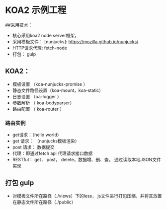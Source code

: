 # KOA2 示例工程

##采用技术：
- 核心采用koa2 node server框架，
- 采用模板文件： [nunjucks]: https://mozilla.github.io/nunjucks/
- HTTP请求代理: fetch-node
- 打包： gulp

## KOA2：
 - 模板设置 （koa-nunjucks-promise ）
 - 静态文件路径设置（koa-mount，koa-static） 
 - 日志设置 （oa-logger ）
 - 参数解析 （ koa-bodyparser）
 - 路由配置 （ koa-router ）
 
 
 ### 路由实例
 - get请求：（hello world）
 - get 请求： （nunjucks模板渲染）
 - post 请求： 数据提交
 - 代理：即通过fetch api 代理请求接口数据
 - RESTful： get， post， delete，数据增、删、查。 通过读取本地JSON文件实现
 
## 打包 gulp
  - 对模板文件所在路径（./views）下的less， js文件进行打包压缩，并将其放置在静态文件所在路径（./public）
 
